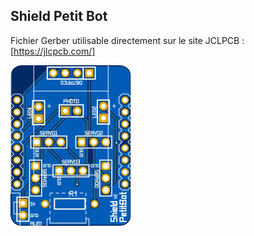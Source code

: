 ## Shield Petit Bot
Fichier Gerber utilisable directement sur le site JCLPCB : [https://jlcpcb.com/]

![My Image](Shield.svg)
